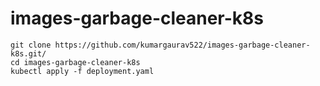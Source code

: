 # images-garbage-cleaner-k8s
```
git clone https://github.com/kumargaurav522/images-garbage-cleaner-k8s.git/
cd images-garbage-cleaner-k8s
kubectl apply -f deployment.yaml
```

